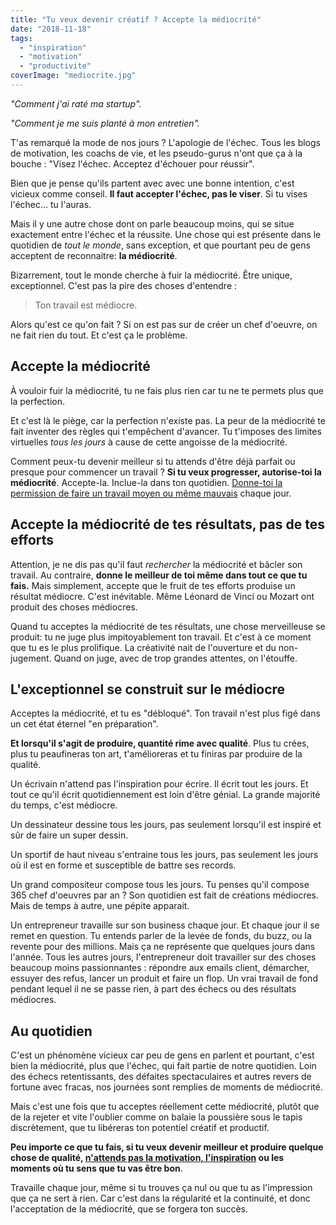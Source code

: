 ```yaml
---
title: "Tu veux devenir créatif ? Accepte la médiocrité"
date: "2018-11-18"
tags:
  - "inspiration"
  - "motivation"
  - "productivite"
coverImage: "mediocrite.jpg"
---
```


_"Comment j'ai raté ma startup"._

_"Comment je me suis planté à mon entretien"._

T'as remarqué la mode de nos jours ? L'apologie de l'échec. Tous les blogs de motivation, les coachs de vie, et les pseudo-gurus n'ont que ça à la bouche : "Visez l'échec. Acceptez d'échouer pour réussir".

Bien que je pense qu'ils partent avec avec une bonne intention, c'est vicieux comme conseil. **Il faut accepter l'échec, pas le viser**. Si tu vises l'échec... tu l'auras.

Mais il y une autre chose dont on parle beaucoup moins, qui se situe exactement entre l'échec et la réussite. Une chose qui est présente dans le quotidien de _tout le monde_, sans exception, et que pourtant peu de gens acceptent de reconnaitre: **la médiocrité**.<!--more-->

Bizarrement, tout le monde cherche à fuir la médiocrité. Être unique, exceptionnel. C'est pas la pire des choses d'entendre :

> Ton travail est médiocre.

Alors qu'est ce qu'on fait ? Si on est pas sur de créer un chef d'oeuvre, on ne fait rien du tout. Et c'est ça le problème.

## Accepte la médiocrité

À vouloir fuir la médiocrité, tu ne fais plus rien car tu ne te permets plus que la perfection.

Et c'est là le piège, car la perfection n'existe pas. La peur de la médiocrité te fait inventer des règles qui t'empêchent d'avancer. Tu t'imposes des limites virtuelles _tous les jours_ à cause de cette angoisse de la médiocrité.

Comment peux-tu devenir meilleur si tu attends d'être déjà parfait ou presque pour commencer un travail ? **Si tu veux progresser, autorise-toi la médiocrité**. Accepte-la. Inclue-la dans ton quotidien. [Donne-toi la permission de faire un travail moyen ou même mauvais](https://tobal.fr/les-petits-ruisseaux-font-les-grandes-rivieres/) chaque jour.

## Accepte la médiocrité de tes résultats, pas de tes efforts

Attention, je ne dis pas qu'il faut _rechercher_ la médiocrité et bâcler son travail. Au contraire, **donne le meilleur de toi même dans tout ce que tu fais.** Mais simplement, accepte que le fruit de tes efforts produise un résultat médiocre. C'est inévitable. Même Léonard de Vinci ou Mozart ont produit des choses médiocres.

Quand tu acceptes la médiocrité de tes résultats, une chose merveilleuse se produit: tu ne juge plus impitoyablement ton travail. Et c'est à ce moment que tu es le plus prolifique. La créativité nait de l'ouverture et du non-jugement. Quand on juge, avec de trop grandes attentes, on l'étouffe.

## L'exceptionnel se construit sur le médiocre

Acceptes la médiocrité, et tu es "débloqué". Ton travail n'est plus figé dans un cet état éternel "en préparation".

**Et lorsqu'il s'agit de produire, quantité rime avec qualité**. Plus tu crées, plus tu peaufineras ton art, t'amélioreras et tu finiras par produire de la qualité.

Un écrivain n'attend pas l'inspiration pour écrire. Il écrit tout les jours. Et tout ce qu'il écrit quotidiennement est loin d'être génial. La grande majorité du temps, c'est médiocre.

Un dessinateur dessine tous les jours, pas seulement lorsqu'il est inspiré et sûr de faire un super dessin.

Un sportif de haut niveau s'entraine tous les jours, pas seulement les jours où il est en forme et susceptible de battre ses records.

Un grand compositeur compose tous les jours. Tu penses qu'il compose 365 chef d'oeuvres par an ? Son quotidien est fait de créations médiocres. Mais de temps à autre, une pépite apparait.

Un entrepreneur travaille sur son business chaque jour. Et chaque jour il se remet en question. Tu entends parler de la levée de fonds, du buzz, ou la revente pour des millions. Mais ça ne représente que quelques jours dans l'année. Tous les autres jours, l'entrepreneur doit travailler sur des choses beaucoup moins passionnantes : répondre aux emails client, démarcher, essuyer des refus, lancer un produit et faire un flop. Un vrai travail de fond pendant lequel il ne se passe rien, à part des échecs ou des résultats médiocres.

## Au quotidien

C'est un phénomène vicieux car peu de gens en parlent et pourtant, c'est bien la médiocrité, plus que l'échec, qui fait partie de notre quotidien. Loin des échecs retentissants, des défaites spectaculaires et autres revers de fortune avec fracas, nos journées sont remplies de moments de médiocrité.

Mais c'est une fois que tu acceptes réellement cette médiocrité, plutôt que de la rejeter et vite l'oublier comme on balaie la poussière sous le tapis discrètement, que tu libéreras ton potentiel créatif et productif.

**Peu importe ce que tu fais, si tu veux devenir meilleur et produire quelque chose de qualité, [n'attends pas la motivation, l'inspiration](https://tobal.fr/le-principe-de-la-premiere-action/) ou les moments où tu sens que tu vas être bon**.

Travaille chaque jour, même si tu trouves ça nul ou que tu as l'impression que ça ne sert à rien. Car c'est dans la régularité et la continuité, et donc l'acceptation de la médiocrité, que se forgera ton succès.
